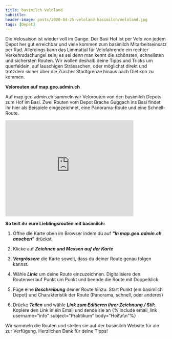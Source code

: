```yaml
---
title: basimilch Veloland
subtitle:
header-image: posts/2020-04-25-veloland-basimilch/veloland.jpg
tags: [Depot]
---
```


Die Velosaison ist wieder voll im Gange. Der Basi Hof ist per Velo von jedem Depot her gut erreichbar und viele kommen zum basimilch 
Mitarbeitseinsatz per Rad. Allerdings kann das Limmattal für Velofahrende ein rechter Verkehrsdschungel sein, es sei denn man kennt die schönsten, schnellsten und sichersten Routen. Wir wollen deshalb deine Tipps und Tricks um querfeldein, auf lauschigen Strässschen, 
oder möglichst direkt und trotzdem sicher über die Zürcher Stadtgrenze hinaus nach Dietikon zu kommen.  


**Velorouten auf map.geo.admin.ch**

Auf map.geo.admin.ch sammeln wir Velorouten von den basimilch Depots zum Hof im Basi. 
Zwei Routen vom Depot Brache Guggach ins Basi findet ihr hier als Beispiele eingezeichnet, eine Panorama-Route und eine Schnell-Route.





<iframe src='https://map.geo.admin.ch/embed.html?lang=de&topic=ech&bgLayer=ch.swisstopo.swissimage&layers=ch.swisstopo.zeitreihen,ch.bfs.gebaeude_wohnungs_register,ch.bav.haltestellen-oev,ch.swisstopo.swisstlm3d-wanderwege,ch.astra.veloland,KML%7C%7Chttps:%2F%2Fprojects.geoidee.ch%2Fbasi%2Fgugach_direkt.kml,KML%7C%7Chttps:%2F%2Fprojects.geoidee.ch%2Fbasi%2Fgugach_schoen.kml,KML%7C%7Chttps:%2F%2Fpublic.geo.admin.ch%2FJdz-8_3zSM6Y251r46Fu1Q&layers_visibility=false,false,false,false,true,true,true,true&layers_timestamp=18641231,,,,,,,&layers_opacity=1,1,1,0.8,0.55,1,1,1&E=2674818.00&N=1250935.00&zoom=5' width='400' height='300' frameborder='0' style='border:0'></iframe>





**So teilt ihr eure Lieblingsrouten mit basimilch:**

1) Öffne die Karte oben im Browser indem du auf ***"In map.geo.admin.ch ansehen"*** drückst

2) Klicke auf ***Zeichnen und Messen auf der Karte***

3) ***Vergrössere*** die Karte soweit, dass du deiner Route genau folgen kannst.

4) Wähle ***Linie*** um deine Route einzuzeichnen. Digitalisiere den Routenverlauf Punkt um Punkt und beende die Route mit Doppelklick.

5) Füge eine ***Beschreibung*** deiner Route hinzu: Start Punkt (ein basimilch Depot) und Charakteristik der Route (Panorama, schnell, oder anderes)

6) Drücke ***Teilen*** und wähle ***Link zum Editieren ihrer Zeichnung / Stil:***. Kopiere den Link in ein Email und sende sie an {% include email_link username="info" subject="Praktikum" body="Hoi!\n\n"%}


Wir sammeln die Routen und stellen sie auf der basimilch Website für ale zur Verfügung. Herzlichen Dank für deine Tipps! 
